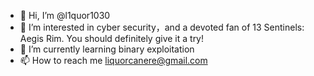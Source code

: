 - 👋 Hi, I’m @l1quor1030
- 👀 I’m interested in cyber security，and a devoted fan of 13 Sentinels: Aegis Rim. You should definitely give it a try!
- 🌱 I’m currently learning binary exploitation
- 📫 How to reach me liquorcanere@gmail.com


<!---
l1quor1015/l1quor1015 is a ✨ special ✨ repository because its `README.md` (this file) appears on your GitHub profile.
You can click the Preview link to take a look at your changes.
--->

